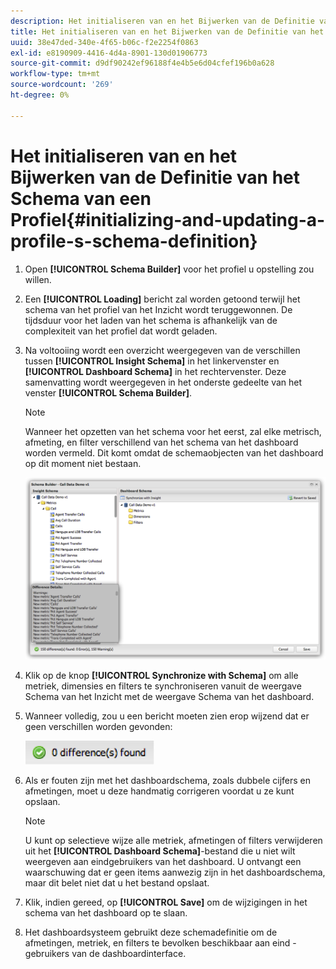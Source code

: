 ```yaml
---
description: Het initialiseren van en het Bijwerken van de Definitie van het Schema van een Profiel
title: Het initialiseren van en het Bijwerken van de Definitie van het Schema van een Profiel
uuid: 38e47ded-340e-4f65-b06c-f2e2254f0863
exl-id: e8190909-4416-4d4a-8901-130d01906773
source-git-commit: d9df90242ef96188f4e4b5e6d04cfef196b0a628
workflow-type: tm+mt
source-wordcount: '269'
ht-degree: 0%

---
```


# Het initialiseren van en het Bijwerken van de Definitie van het Schema van een Profiel{#initializing-and-updating-a-profile-s-schema-definition}

1. Open **[!UICONTROL Schema Builder]** voor het profiel u opstelling zou willen.
1. Een **[!UICONTROL Loading]** bericht zal worden getoond terwijl het schema van het profiel van het Inzicht wordt teruggewonnen. De tijdsduur voor het laden van het schema is afhankelijk van de complexiteit van het profiel dat wordt geladen.
1. Na voltooiing wordt een overzicht weergegeven van de verschillen tussen **[!UICONTROL Insight Schema]** in het linkervenster en **[!UICONTROL Dashboard Schema]** in het rechtervenster. Deze samenvatting wordt weergegeven in het onderste gedeelte van het venster **[!UICONTROL Schema Builder]**.

   >[!NOTE]
   >
   >Wanneer het opzetten van het schema voor het eerst, zal elke metrisch, afmeting, en filter verschillend van het schema van het dashboard worden vermeld. Dit komt omdat de schemaobjecten van het dashboard op dit moment niet bestaan.

   ![](assets/schema_builder2.png)

1. Klik op de knop **[!UICONTROL Synchronize with Schema]** om alle metriek, dimensies en filters te synchroniseren vanuit de weergave Schema van het Inzicht met de weergave Schema van het dashboard.
1. Wanneer volledig, zou u een bericht moeten zien erop wijzend dat er geen verschillen worden gevonden:

   ![](assets/diff_found.png)

1. Als er fouten zijn met het dashboardschema, zoals dubbele cijfers en afmetingen, moet u deze handmatig corrigeren voordat u ze kunt opslaan.

   >[!NOTE]
   >
   >U kunt op selectieve wijze alle metriek, afmetingen of filters verwijderen uit het **[!UICONTROL Dashboard Schema]**-bestand die u niet wilt weergeven aan eindgebruikers van het dashboard. U ontvangt een waarschuwing dat er geen items aanwezig zijn in het dashboardschema, maar dit belet niet dat u het bestand opslaat.

1. Klik, indien gereed, op **[!UICONTROL Save]** om de wijzigingen in het schema van het dashboard op te slaan.
1. Het dashboardsysteem gebruikt deze schemadefinitie om de afmetingen, metriek, en filters te bevolken beschikbaar aan eind - gebruikers van de dashboardinterface.
